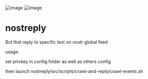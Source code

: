 ![image](https://user-images.githubusercontent.com/120996278/213885338-11342fba-aa46-46a4-8102-e4f6900b463d.png)
![image](https://user-images.githubusercontent.com/120996278/213885654-2dd935e1-deec-4a21-a7e4-0bb25fd29a96.png)


# nostreply


Bot that reply to specific text on nostr global feed

usage:

set privkey in config folder as well as others config 

then launch
 nostreply/src/scripts/crawl-and-reply/crawl-events.sh

